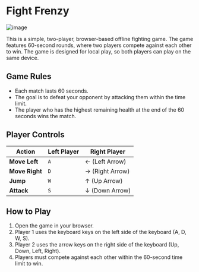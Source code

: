 # Fight Frenzy

![image](https://github.com/user-attachments/assets/9f34ee3b-eb7c-4969-88ec-f84b04098327)


This is a simple, two-player, browser-based offline fighting game. The game features 60-second rounds, where two players compete against each other to win. The game is designed for local play, so both players can play on the same device.

## Game Rules

- Each match lasts 60 seconds.
- The goal is to defeat your opponent by attacking them within the time limit.
- The player who has the highest remaining health at the end of the 60 seconds wins the match.

## Player Controls

| **Action**      | **Left Player**   | **Right Player**   |
|-----------------|-------------------|--------------------|
| **Move Left**   | `A`               | ← (Left Arrow)     |
| **Move Right**  | `D`               | → (Right Arrow)    |
| **Jump**        | `W`               | ↑ (Up Arrow)       |
| **Attack**      | `S`               | ↓ (Down Arrow)     |

## How to Play
1. Open the game in your browser.
2. Player 1 uses the keyboard keys on the left side of the keyboard (A, D, W, S).
3. Player 2 uses the arrow keys on the right side of the keyboard (Up, Down, Left, Right).
4. Players must compete against each other within the 60-second time limit to win.
